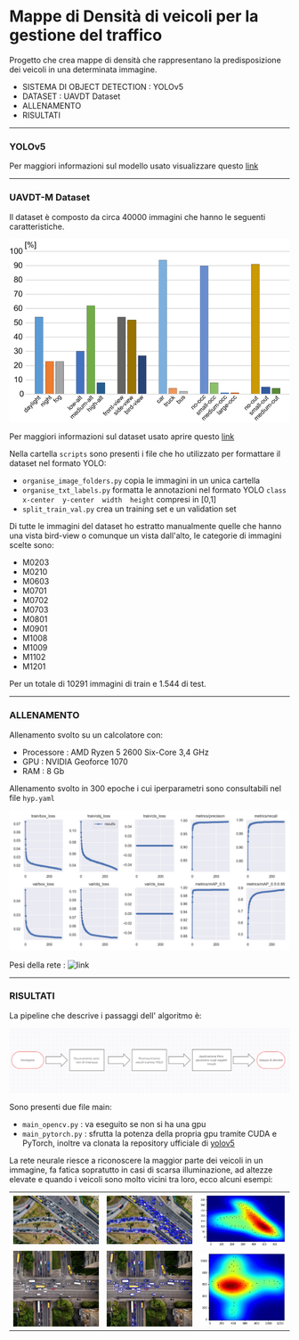 # Mappe di Densità di veicoli per la gestione del traffico
Progetto che crea mappe di densità che rappresentano la predisposizione dei veicoli in una determinata immagine.
- SISTEMA DI OBJECT DETECTION : YOLOv5
- DATASET : UAVDT Dataset
- ALLENAMENTO
- RISULTATI
---
###  YOLOv5
Per maggiori informazioni sul modello usato visualizzare questo [link](https://github.com/ultralytics/yolov5)

---
###  UAVDT-M Dataset 
Il dataset è composto da circa 40000 immagini che hanno le seguenti caratteristiche.

![](repo-images/The-distribution-of-attributes-of-both-DET-and-MOT-tasks-in-UAVDT.png)

Per maggiori informazioni sul dataset usato aprire questo [link](https://sites.google.com/view/grli-uavdt/%E9%A6%96%E9%A1%B5)

Nella cartella `scripts` sono presenti i file che ho utilizzato per formattare il dataset nel formato YOLO:
* `organise_image_folders.py` copia le immagini in un unica cartella
* `organise_txt_labels.py` formatta le annotazioni nel formato YOLO `class  x-center  y-center  width  height` compresi in [0,1]
* `split_train_val.py` crea un training set e un validation set

Di tutte le immagini del dataset ho estratto manualmente quelle che hanno una vista bird-view o comunque un vista dall'alto,
le categorie di immagini scelte sono:
* M0203
* M0210
* M0603
* M0701
* M0702
* M0703
* M0801
* M0901
* M1008
* M1009
* M1102
* M1201

Per un totale di 10291 immagini di train e 1.544 di test.

---
###  ALLENAMENTO
Allenamento svolto su un calcolatore con:
* Processore : AMD Ryzen 5 2600 Six-Core 3,4 GHz
* GPU : NVIDIA Geoforce 1070
* RAM : 8 Gb

Allenamento svolto in 300 epoche i cui iperparametri sono consultabili nel file `hyp.yaml`

![](repo-images/results.png)

Pesi della rete : ![link](https://drive.google.com/drive/folders/1czNtqmjGhjBMNM5TlIZ8aVmKh6rTBjLf?usp=sharing)

---
###  RISULTATI

La pipeline che descrive i passaggi dell' algoritmo è:

![](repo-images/schema.png)

Sono presenti due file main:
* `main_opencv.py` : va eseguito se non si ha una gpu
* `main_pytorch.py` : sfrutta la potenza della propria gpu tramite CUDA e PyTorch, inoltre va clonata la repository ufficiale di [yolov5](https://github.com/ultralytics/yolov5)

La rete neurale riesce a riconoscere la maggior parte dei veicoli in un immagine, fa fatica sopratutto in casi di scarsa illuminazione, ad altezze elevate e quando i veicoli sono molto vicini tra loro, ecco alcuni esempi:


<table cellspacing="3" cellpadding="3" width="900" border="0">
<tbody>
<tr>
<td valign="center" width=300"><img src="repo-images/5.jpg"></td>
<td valign="center" width="300"><img src="repo-images/5-detected.jpg"></td>
<td valign="center" width="300"><img src="repo-images/5-densitymap.jpg"></td>
</tr>
<tr>
<td valign="center" width=300"><img src="repo-images/9.jpg"></td>
<td valign="center" width="300"><img src="repo-images/9-detected.jpg"></td>
<td valign="center" width="300"><img src="repo-images/9-densitymap.jpg"></td>
</tr>
</tbody>
</table>
